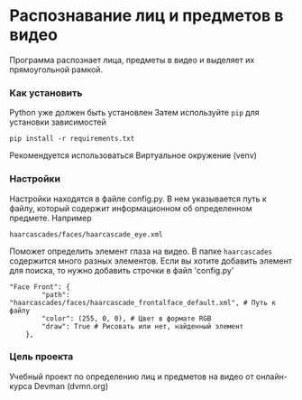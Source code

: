 # Распознавание лиц и предметов в видео

Программа распознает лица, предметы в видео и выделяет их прямоугольной рамкой.

### Как установить

Python уже должен быть установлен
Затем используйте `pip` для установки зависимостей

```pip install -r requirements.txt```

Рекомендуется использоваться Виртуальное окружение (venv)

### Настройки

Настройки находятся в файле config.py. В нем указывается путь к файлу, который содержит информационном об определенном предмете. Например

```haarcascades/faces/haarcascade_eye.xml```

Поможет определить элемент глаза на видео. В папке `haarcascades` содержится много разных элементов. 
Если вы хотите добавить элемент для поиска, то нужно добавить строчки в файл 'config.py'

```
"Face Front": {
        "path": "haarcascades/faces/haarcascade_frontalface_default.xml", # Путь к файлу
        "color": (255, 0, 0), # Цвет в формате RGB
        "draw": True # Рисовать или нет, найденный элемент
    },
````

### Цель проекта

Учебный проект по определению лиц и предметов на видео от онлайн-курса Devman (dvmn.org)
